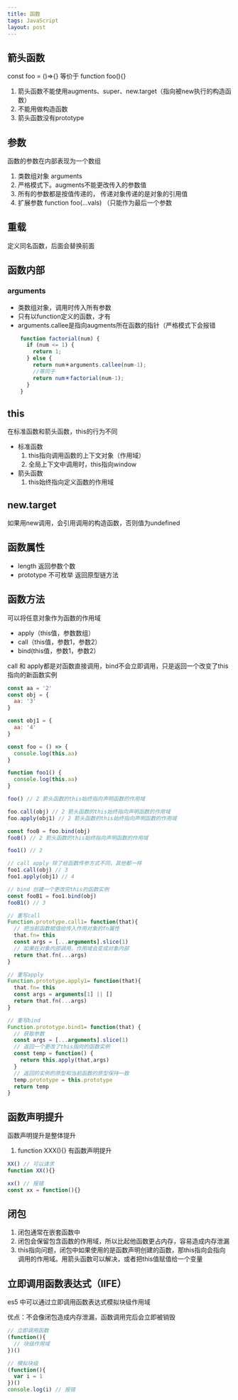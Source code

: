 ```yaml
---
title: 函数
tags: JavaScript
layout: post
---
```



## 箭头函数

const foo = ()=>{} 等价于 function foo(){}

1. 箭头函数不能使用augments、super、new.target（指向被new执行的构造函数）
2. 不能用做构造函数
3. 箭头函数没有prototype

## 参数

函数的参数在内部表现为一个数组

1. 类数组对象 arguments
2. 严格模式下。augments不能更改传入的参数值
3. 所有的参数都是按值传递的， 传递对象传递的是对象的引用值
4. 扩展参数 function foo(...vals) （只能作为最后一个参数

## 重载

定义同名函数，后面会替换前面

## 函数内部

### arguments

- 类数组对象，调用时传入所有参数
- 只有以function定义的函数，才有
- arguments.callee是指向augments所在函数的指针（严格模式下会报错

```javascript
    function factorial(num) {
      if (num <= 1) {
        return 1;
      } else {
        return num＊arguments.callee(num-1); 
        //等同于 
        return num＊factorial(num-1);
      }
    }
```

## this

在标准函数和箭头函数，this的行为不同

- 标准函数
  1. this指向调用函数的上下文对象（作用域）
  2. 全局上下文中调用时，this指向window
- 箭头函数
  1. this始终指向定义函数的作用域

## new.target

如果用new调用，会引用调用的构造函数，否则值为undefined

## 函数属性

- length 返回参数个数
- prototype 不可枚举 返回原型链方法

## 函数方法

可以将任意对象作为函数的作用域

- apply（this值，参数数组）
- call（this值，参数1，参数2）
- bind(this值，参数1，参数2）

call 和 apply都是对函数直接调用，bind不会立即调用，只是返回一个改变了this指向的新函数实例

```javascript
const aa = '2'
const obj = {
  aa: '3'
}

const obj1 = {
  aa: '4'
}

const foo = () => {
  console.log(this.aa)
}

function foo1() {
  console.log(this.aa)
}

foo() // 2 箭头函数的this始终指向声明函数的作用域

foo.call(obj) // 2 箭头函数的this始终指向声明函数的作用域
foo.apply(obj1) // 2 箭头函数的this始终指向声明函数的作用域

const fooB = foo.bind(obj)
fooB() // 2 箭头函数的this始终指向声明函数的作用域

foo1() // 2

// call apply 除了给函数传参方式不同，其他都一样
foo1.call(obj) // 3
foo1.apply(obj1) // 4

// bind 创建一个更改完this的函数实例
const fooB1 = foo1.bind(obj)
fooB1() // 3

// 重写call
Function.prototype.call1= function(that){
  // 把当前函数赋值给传入作用对象的fn属性
  that.fn= this 
  const args = [...arguments].slice(1)
  // 如果在对象内部调用，作用域会变成对象内部
  return that.fn(...args)
}

// 重写apply
Function.prototype.apply1= function(that){
  that.fn= this
  const args = arguments[1] || []
  return that.fn(...args)
}

// 重写bind
Function.prototype.bind1= function(that) {
  // 获取参数
  const args = [...arguments].slice(1)
  // 返回一个更改了this指向的函数实例
  const temp = function() {
    return this.apply(that,args)
  }
  // 返回的实例的原型和当前函数的原型保持一致
  temp.prototype = this.prototype
  return temp
}

```

## 函数声明提升

函数声明提升是整体提升

1. function XXX(){} 有函数声明提升

``` javascript
XX() // 可以请求
function XX(){}

xx() // 报错
const xx = function(){}
```

## 闭包

1. 闭包通常在嵌套函数中
2. 闭包会保留包含函数的作用域，所以比起他函数更占内存，容易造成内存泄漏
3. this指向问题，闭包中如果使用的是函数声明创建的函数，那this指向会指向调用的作用域。用箭头函数可以解决，或者把this值赋值给一个变量

## 立即调用函数表达式（IIFE）

es5 中可以通过立即调用函数表达式模拟块级作用域

优点：不会像闭包造成内存泄漏，函数调用完后会立即被销毁

```javascript
// 立即调用函数
(function(){
  // 块级作用域
})()

// 模拟块级
(function(){
  var i = 1
})()
console.log(i) // 报错
```